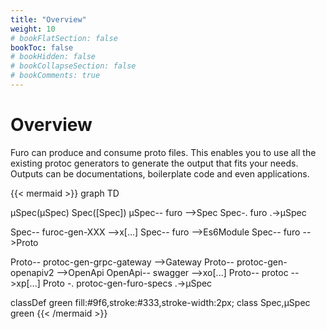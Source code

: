 ```yaml
---
title: "Overview"
weight: 10
# bookFlatSection: false
bookToc: false
# bookHidden: false
# bookCollapseSection: false
# bookComments: true
---
```



# Overview
Furo can produce and consume proto files. This enables you to use all the existing protoc generators to generate the 
output that fits your needs. Outputs can be documentations, boilerplate code and even applications. 

{{< mermaid >}}
graph TD

µSpec(µSpec)
Spec([Spec])
µSpec-- furo -->Spec
Spec-. furo .->µSpec


Spec-- furoc-gen-XXX  -->x[...]
Spec-- furo -->Es6Module
Spec-- furo -->Proto


Proto-- protoc-gen-grpc-gateway  -->Gateway
Proto-- protoc-gen-openapiv2  -->OpenApi
OpenApi-- swagger  -->xo[...]
Proto-- protoc  -->xp[...]
Proto -. protoc-gen-furo-specs .->µSpec

classDef green fill:#9f6,stroke:#333,stroke-width:2px;
class Spec,µSpec green
{{< /mermaid >}}

